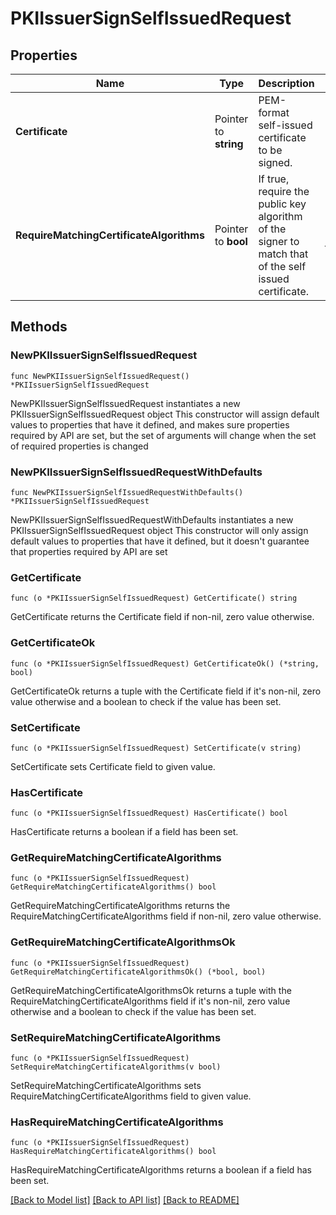 # PKIIssuerSignSelfIssuedRequest

## Properties

Name | Type | Description | Notes
------------ | ------------- | ------------- | -------------
**Certificate** | Pointer to **string** | PEM-format self-issued certificate to be signed. | [optional] 
**RequireMatchingCertificateAlgorithms** | Pointer to **bool** | If true, require the public key algorithm of the signer to match that of the self issued certificate. | [optional] [default to false]

## Methods

### NewPKIIssuerSignSelfIssuedRequest

`func NewPKIIssuerSignSelfIssuedRequest() *PKIIssuerSignSelfIssuedRequest`

NewPKIIssuerSignSelfIssuedRequest instantiates a new PKIIssuerSignSelfIssuedRequest object
This constructor will assign default values to properties that have it defined,
and makes sure properties required by API are set, but the set of arguments
will change when the set of required properties is changed

### NewPKIIssuerSignSelfIssuedRequestWithDefaults

`func NewPKIIssuerSignSelfIssuedRequestWithDefaults() *PKIIssuerSignSelfIssuedRequest`

NewPKIIssuerSignSelfIssuedRequestWithDefaults instantiates a new PKIIssuerSignSelfIssuedRequest object
This constructor will only assign default values to properties that have it defined,
but it doesn't guarantee that properties required by API are set

### GetCertificate

`func (o *PKIIssuerSignSelfIssuedRequest) GetCertificate() string`

GetCertificate returns the Certificate field if non-nil, zero value otherwise.

### GetCertificateOk

`func (o *PKIIssuerSignSelfIssuedRequest) GetCertificateOk() (*string, bool)`

GetCertificateOk returns a tuple with the Certificate field if it's non-nil, zero value otherwise
and a boolean to check if the value has been set.

### SetCertificate

`func (o *PKIIssuerSignSelfIssuedRequest) SetCertificate(v string)`

SetCertificate sets Certificate field to given value.

### HasCertificate

`func (o *PKIIssuerSignSelfIssuedRequest) HasCertificate() bool`

HasCertificate returns a boolean if a field has been set.

### GetRequireMatchingCertificateAlgorithms

`func (o *PKIIssuerSignSelfIssuedRequest) GetRequireMatchingCertificateAlgorithms() bool`

GetRequireMatchingCertificateAlgorithms returns the RequireMatchingCertificateAlgorithms field if non-nil, zero value otherwise.

### GetRequireMatchingCertificateAlgorithmsOk

`func (o *PKIIssuerSignSelfIssuedRequest) GetRequireMatchingCertificateAlgorithmsOk() (*bool, bool)`

GetRequireMatchingCertificateAlgorithmsOk returns a tuple with the RequireMatchingCertificateAlgorithms field if it's non-nil, zero value otherwise
and a boolean to check if the value has been set.

### SetRequireMatchingCertificateAlgorithms

`func (o *PKIIssuerSignSelfIssuedRequest) SetRequireMatchingCertificateAlgorithms(v bool)`

SetRequireMatchingCertificateAlgorithms sets RequireMatchingCertificateAlgorithms field to given value.

### HasRequireMatchingCertificateAlgorithms

`func (o *PKIIssuerSignSelfIssuedRequest) HasRequireMatchingCertificateAlgorithms() bool`

HasRequireMatchingCertificateAlgorithms returns a boolean if a field has been set.


[[Back to Model list]](../README.md#documentation-for-models) [[Back to API list]](../README.md#documentation-for-api-endpoints) [[Back to README]](../README.md)


